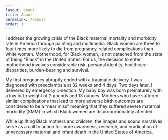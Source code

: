 ```yaml
---
layout: about
title: About
permalink: /about/
order: 1
---
```


I address the growing crisis of the Black maternal mortality and morbidity rate in America
through painting and multimedia. Black women are three to four times more likely to die from
pregnancy-related complications than white women. Motherhood, for Black women, is not
detached from the state of being “Black” in the United States. For us, the decision to enter
motherhood involves considerable risk, personal identity, healthcare disparities, burden-bearing
and survival.

My first pregnancy abruptly ended with a traumatic delivery. I was diagnosed with preeclampsia
at 32 weeks and 4 days. Two days later, I delivered by emergency c-section. My baby boy was
born prematurely with a low birth weight of 2 pounds and 13 ounces. Mothers who have suffered
similar complications that lead to more adverse birth outcomes are considered to be a “near miss”
meaning that they suffered severe maternal morbidity (SMM) in which Black women are
disproportionately affected.

While uplifting Black mothers and children, the images and sound narratives serve as a call to
action for more awareness, research, and eradication of unnecessary maternal and infant death in
the United States of America.
